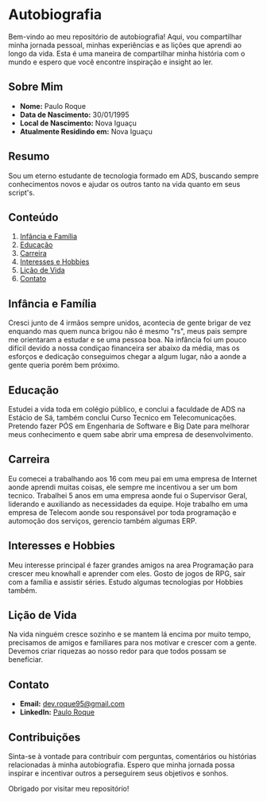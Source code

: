 # Autobiografia

Bem-vindo ao meu repositório de autobiografia! Aqui, vou compartilhar minha jornada pessoal, minhas experiências e as lições que aprendi ao longo da vida. Esta é uma maneira de compartilhar minha história com o mundo e espero que você encontre inspiração e insight ao ler.

## Sobre Mim

- **Nome:** Paulo Roque
- **Data de Nascimento:** 30/01/1995
- **Local de Nascimento:** Nova Iguaçu
- **Atualmente Residindo em:** Nova Iguaçu

## Resumo

Sou um eterno estudante de tecnologia formado em ADS, buscando sempre conhecimentos novos e ajudar os outros tanto na vida quanto em seus script's.

## Conteúdo

1. [Infância e Família](#infância-e-família)
2. [Educação](#educação)
3. [Carreira](#carreira)
4. [Interesses e Hobbies](#interesses-e-hobbies)
5. [Lição de Vida](#lição-de-vida)
6. [Contato](#contato)

## Infância e Família

Cresci junto de 4 irmãos sempre unidos, acontecia de gente brigar de vez enquando mas quem nunca brigou não é mesmo "rs", meus pais sempre me orientaram a estudar e se uma pessoa boa.
Na infância foi um pouco difícil devido a nossa condiçao financeira ser abaixo da média, mas os esforços e dedicação conseguimos chegar a algum lugar, não a aonde a gente queria porém
bem próximo.

## Educação

Estudei a vida toda em colégio público, e conclui a faculdade de ADS na Estácio de Sá, também conclui Curso Tecnico em Telecomunicações.
Pretendo fazer PÓS em Engenharia de Software e Big Date para melhorar meus conhecimento e quem sabe abrir uma empresa de desenvolvimento.

## Carreira

Eu comecei a trabalhando aos 16 com meu pai em uma empresa de Internet aonde aprendi muitas coisas, ele sempre me incentivou a ser um bom tecnico.
Trabalhei 5 anos em uma empresa aonde fui o Supervisor Geral, liderando e auxiliando as necessidades da equipe.
Hoje trabalho em uma empresa de Telecom aonde sou responsável por toda programação e automoção dos serviços, gerencio também algumas ERP.

## Interesses e Hobbies

Meu interesse principal é fazer grandes amigos na area Programação para crescer meu knowhall e aprender com eles.
Gosto de jogos de RPG, sair com a família e assistir séries. 
Estudo algumas tecnologias por Hobbies também.
## Lição de Vida

Na vida ninguém cresce sozinho e se mantem lá encima por muito tempo, precisamos de amigos e familiares para nos motivar e crescer com a gente.
Devemos criar riquezas ao nosso redor para que todos possam se benefíciar.

## Contato

- **Email:** dev.roque95@gmail.com
- **LinkedIn:** [Paulo Roque](https://www.linkedin.com/in/paulo-roque-4857921b5/)

## Contribuições

Sinta-se à vontade para contribuir com perguntas, comentários ou histórias relacionadas à minha autobiografia. Espero que minha jornada possa inspirar e incentivar outros a perseguirem seus objetivos e sonhos.

Obrigado por visitar meu repositório!

